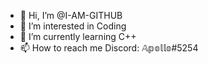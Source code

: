 - 👋 Hi, I’m @I-AM-GITHUB
- 👀 I’m interested in Coding
- 🌱 I’m currently learning C++
- 📫 How to reach me Discord: 𝔸𝕡𝕠𝕝𝕝𝕠#5254

<!---
I-AM-GITHUB/I-AM-GITHUB is a ✨ special ✨ repository because its `README.md` (this file) appears on your GitHub profile.
You can click the Preview link to take a look at your changes.
--->
